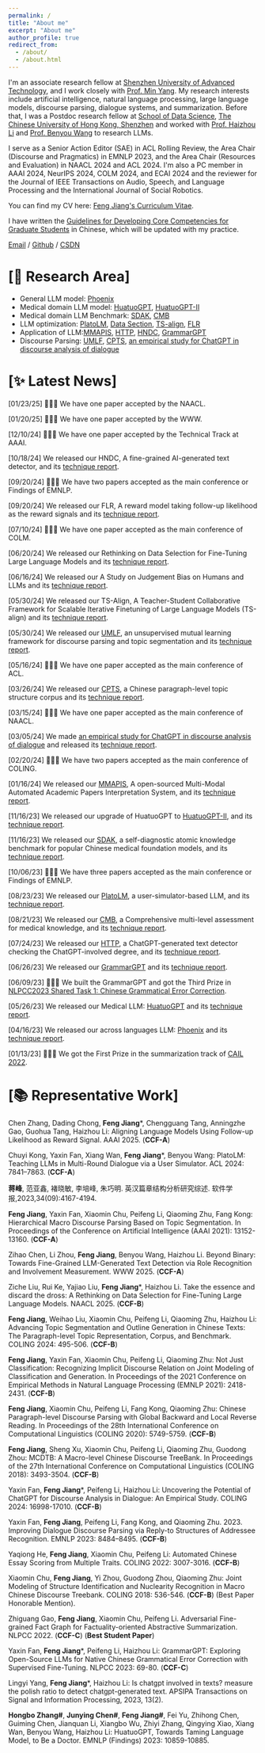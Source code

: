 ```yaml
---
permalink: /
title: "About me"
excerpt: "About me"
author_profile: true
redirect_from: 
  - /about/
  - /about.html
---
```

I'm an associate research fellow at [Shenzhen University of Advanced Technology](https://www.suat-sz.edu.cn/), and I work closely with [Prof. Min Yang](https://minyang.me/). My research interests include artificial intelligence, natural language processing, large language models, discourse parsing, dialogue systems, and summarization. Before that, I was a Postdoc research fellow at [School of Data Science](https://sds.cuhk.edu.cn/), [The Chinese University of Hong Kong, Shenzhen](https://www.cuhk.edu.cn/en) and worked with [Prof. Haizhou Li](https://colips.org/~eleliha/) and [Prof. Benyou Wang](https://wabyking.github.io/old.html) to research LLMs.

I serve as a Senior Action Editor (SAE) in ACL Rolling Review, the Area Chair (Discourse and Pragmatics) in EMNLP 2023, and the Area Chair (Resources and Evaluation) in NAACL 2024 and ACL 2024. 
I'm also a PC member in AAAI 2024, NeurIPS 2024, COLM 2024, and ECAI 2024 and the reviewer for the Journal of IEEE Transactions on Audio, Speech, and Language Processing and the International Journal of Social Robotics.

You can find my CV here: [Feng Jiang's Curriculum Vitae](../assets/Curriculum_Vitae.pdf).

I have written the [Guidelines for Developing Core Competencies for Graduate Students](https://docs.qq.com/slide/DUnRncXZBbmF0eENs) in Chinese, which will be updated with my practice.

[Email](mailto:jiangfeng@suat-sz.edu.cn) / [Github](https://github.com/fjiangAI) / [CSDN](https://fjiang.blog.csdn.net/)

# [🔬 **Research Area**]

- General LLM model: [Phoenix](https://github.com/FreedomIntelligence/LLMZoo)
- Medical domain LLM model: [HuatuoGPT](https://github.com/FreedomIntelligence/HuatuoGPT), [HuatuoGPT-II](https://github.com/FreedomIntelligence/HuatuoGPT-II)
- Medical domain LLM Benchmark: [SDAK](https://github.com/FreedomIntelligence/SDAK), [CMB](https://github.com/FreedomIntelligence/CMB)
- LLM optimization: [PlatoLM](https://github.com/FreedomIntelligence/ReaLM), [Data Section](https://arxiv.org/pdf/2406.14115), [TS-align](https://arxiv.org/pdf/2405.20215), [FLR](https://arxiv.org/pdf/2409.13948)
- Application of LLM:[MMAPIS](https://github.com/fjiangAI/MMAPIS), [HTTP](https://github.com/FreedomIntelligence/ChatGPT-Detection-PR-HPPT), [HNDC](https://arxiv.org/pdf/2410.14259), [GrammarGPT](https://github.com/FreedomIntelligence/GrammarGPT)
- Discourse Parsing: [UMLF](https://github.com/Jeff-Sue/URT), [CPTS](https://github.com/fjiangAI/CPTS), [an empirical study for ChatGPT in discourse analysis of dialogue](https://github.com/yxfanSuda/GPTforDDA)




# [✨ **Latest News**]

[01/23/25] 🎉🎉🎉 We have one paper accepted by the NAACL.

[01/20/25] 🎉🎉🎉 We have one paper accepted by the WWW.

[12/10/24] 🎉🎉🎉 We have one paper accepted by the Technical Track at AAAI.

[10/18/24] We released our HNDC, A fine-grained AI-generated text detector, and its [technique report](https://arxiv.org/pdf/2410.14259). 

[09/20/24] 🎉🎉🎉 We have two papers accepted as the main conference or Findings of EMNLP.

[09/20/24] We released our FLR, A reward model taking follow-up likelihood as the reward signals and its [technique report](https://arxiv.org/pdf/2409.13948). 

[07/10/24] 🎉🎉🎉 We have one paper accepted as the main conference of COLM.

[06/20/24] We released our Rethinking on Data Selection for Fine-Tuning Large Language Models and its [technique report](https://arxiv.org/pdf/2406.14115).

[06/16/24] We released our A Study on Judgement Bias on Humans and LLMs and its [technique report](https://arxiv.org/pdf/2402.10669).

[05/30/24] We released our TS-Align, A Teacher-Student Collaborative Framework for Scalable Iterative Finetuning of Large Language Models (TS-align) and its [technique report](https://arxiv.org/pdf/2405.20215).

[05/30/24] We released our [UMLF](https://github.com/Jeff-Sue/URT), an unsupervised mutual learning framework for discourse parsing and topic segmentation and its [technique report](https://arxiv.org/pdf/2405.19799).

[05/16/24] 🎉🎉🎉 We have one paper accepted as the main conference of ACL.

[03/26/24] We released our [CPTS](https://github.com/fjiangAI/CPTS), a Chinese paragraph-level topic structure corpus and its [technique report](https://arxiv.org/pdf/2305.14790).

[03/15/24] 🎉🎉🎉 We have one paper accepted as the main conference of NAACL.

[03/05/24] We made [an empirical study for ChatGPT in discourse analysis of dialogue](https://github.com/yxfanSuda/GPTforDDA) and released its [technique report](https://arxiv.org/pdf/2305.08391).

[02/20/24] 🎉🎉🎉 We have two papers accepted as the main conference of COLING.

[01/16/24] We released our [MMAPIS](https://github.com/fjiangAI/MMAPIS), A open-sourced Multi-Modal Automated Academic Papers Interpretation System, and its [technique report](https://arxiv.org/abs/2401.09150).

[11/16/23] We released our upgrade of HuatuoGPT to [HuatuoGPT-II](https://github.com/FreedomIntelligence/HuatuoGPT-II), and its [technique report](https://arxiv.org/abs/2311.09774).

[11/16/23] We released our [SDAK](https://github.com/FreedomIntelligence/SDAK), a self-diagnostic atomic knowledge benchmark for popular Chinese medical foundation models, and its [technique report](https://arxiv.org/abs/2310.11722).

[10/06/23] 🎉🎉🎉 We have three papers accepted as the main conference or Findings of EMNLP.

[08/23/23] We released our [PlatoLM](https://github.com/FreedomIntelligence/ReaLM), a user-simulator-based LLM, and its [technique report](https://arxiv.org/abs/2308.11534v1).

[08/21/23] We released our [CMB](https://github.com/FreedomIntelligence/CMB), a Comprehensive multi-level assessment for medical knowledge, and its [technique report](https://arxiv.org/abs/2308.08833).

[07/24/23] We released our [HTTP](https://github.com/FreedomIntelligence/ChatGPT-Detection-PR-HPPT), a ChatGPT-generated text detector checking the ChatGPT-involved degree, and its [technique report](https://arxiv.org/abs/2307.11380).

[06/26/23] We released our [GrammarGPT](https://github.com/FreedomIntelligence/GrammarGPT) and its [technique report](https://arxiv.org/abs/2307.13923).

[06/09/23] 🎉🎉🎉 We built the GrammarGPT and got the Third Prize in [NLPCC2023 Shared Task 1:  Chinese Grammatical Error Correction](https://github.com/masr2000/NaCGEC).

[05/26/23] We released our Medical LLM: [HuatuoGPT](https://github.com/FreedomIntelligence/HuatuoGPT) and its [technique report](https://arxiv.org/abs/2305.15075).

[04/16/23] We released our across languages LLM: [Phoenix](https://github.com/FreedomIntelligence/LLMZoo) and its [technique report](https://arxiv.org/abs/2304.10453).

[01/13/23] 🎉🎉🎉 We got the First Prize in the summarization track of [CAIL 2022](http://cail.cipsc.org.cn/task_summit.html?raceID=4&cail_tag=2022).

# [📚 **Representative Work**]

Chen Zhang, Dading Chong, **Feng Jiang***, Chengguang Tang, Anningzhe Gao, Guohua Tang, Haizhou Li: Aligning Language Models Using Follow-up Likelihood as Reward Signal. AAAI 2025. (**CCF-A**)

Chuyi Kong, Yaxin Fan, Xiang Wan, **Feng Jiang***, Benyou Wang: PlatoLM: Teaching LLMs in Multi-Round Dialogue via a User Simulator. ACL 2024: 7841–7863. (**CCF-A**)

**蒋峰**, 范亚鑫, 褚晓敏, 李培峰, 朱巧明. 英汉篇章结构分析研究综述. 软件学报,2023,34(09):4167-4194. 

**Feng Jiang**, Yaxin Fan, Xiaomin Chu, Peifeng Li, Qiaoming Zhu, Fang Kong: Hierarchical Macro Discourse Parsing Based on Topic Segmentation. In Proceedings of the Conference on Artificial Intelligence (AAAI 2021): 13152-13160. (**CCF-A**)

Zihao Chen, Li Zhou, **Feng Jiang**, Benyou Wang, Haizhou Li. Beyond Binary: Towards Fine-Grained LLM-Generated Text Detection via Role Recognition and Involvement Measurement. WWW 2025. (**CCF-A**)

Ziche Liu, Rui Ke, Yajiao Liu, **Feng Jiang***, Haizhou Li. Take the essence and discard the dross: A Rethinking on Data Selection for Fine-Tuning Large Language Models. NAACL 2025. (**CCF-B**)

**Feng Jiang**, Weihao Liu, Xiaomin Chu, Peifeng Li, Qiaoming Zhu, Haizhou Li: Advancing Topic Segmentation and Outline Generation in Chinese Texts: The Paragraph-level Topic Representation, Corpus, and Benchmark. COLING 2024: 495-506. (**CCF-B**)

**Feng Jiang**, Yaxin Fan, Xiaomin Chu, Peifeng Li, Qiaoming Zhu: Not Just Classification: Recognizing Implicit Discourse Relation on Joint Modeling of Classification and Generation. In Proceedings of the 2021 Conference on Empirical Methods in Natural Language Processing (EMNLP 2021): 2418-2431. (**CCF-B**)

**Feng Jiang**, Xiaomin Chu, Peifeng Li, Fang Kong, Qiaoming Zhu: Chinese Paragraph-level Discourse Parsing with Global Backward and Local Reverse Reading. In Proceedings of the 28th International Conference on Computational Linguistics (COLING 2020): 5749-5759. (**CCF-B**)

**Feng Jiang**, Sheng Xu, Xiaomin Chu, Peifeng Li, Qiaoming Zhu, Guodong Zhou: MCDTB: A Macro-level Chinese Discourse TreeBank. In Proceedings of the 27th International Conference on Computational Linguistics (COLING 2018): 3493-3504. (**CCF-B**)

Yaxin Fan, **Feng Jiang***, Peifeng Li, Haizhou Li: Uncovering the Potential of ChatGPT for Discourse Analysis in Dialogue: An Empirical Study. COLING 2024: 16998-17010. (**CCF-B**)

Yaxin Fan, **Feng Jiang**, Peifeng Li, Fang Kong, and Qiaoming Zhu. 2023. Improving Dialogue Discourse Parsing via Reply-to Structures of Addressee Recognition. EMNLP 2023: 8484–8495. (**CCF-B**)

Yaqiong He, **Feng Jiang**, Xiaomin Chu, Peifeng Li: Automated Chinese Essay Scoring from Multiple Traits. COLING 2022: 3007-3016. (**CCF-B**)

Xiaomin Chu, **Feng Jiang**, Yi Zhou, Guodong Zhou, Qiaoming Zhu: Joint Modeling of Structure Identification and Nuclearity Recognition in Macro Chinese Discourse Treebank. COLING 2018: 536-546. (**CCF-B**) (Best Paper Honorable Mention).

Zhiguang Gao, **Feng Jiang**, Xiaomin Chu, Peifeng Li. Adversarial Fine-grained Fact Graph for Factuality-oriented Abstractive Summarization. NLPCC 2022. (**CCF-C**) (**Best Student Paper**)

Yaxin Fan, **Feng Jiang***, Peifeng Li, Haizhou Li: GrammarGPT: Exploring Open-Source LLMs for Native Chinese Grammatical Error Correction with Supervised Fine-Tuning. NLPCC 2023: 69-80. (**CCF-C**)

Lingyi Yang, **Feng Jiang***, Haizhou Li: Is chatgpt involved in texts? measure the polish ratio to detect chatgpt-generated text. APSIPA Transactions on Signal and Information Processing, 2023, 13(2).

**Hongbo Zhang#**, **Junying Chen#**, **Feng Jiang#**, Fei Yu, Zhihong Chen, Guiming Chen, Jianquan Li, Xiangbo Wu, Zhiyi Zhang, Qingying Xiao, Xiang Wan, Benyou Wang, Haizhou Li:
HuatuoGPT, Towards Taming Language Model, to Be a Doctor. EMNLP (Findings) 2023: 10859-10885.
